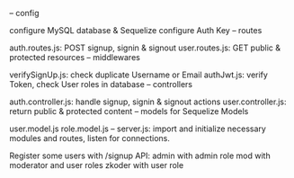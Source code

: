 – config

configure MySQL database & Sequelize
configure Auth Key
– routes

auth.routes.js: POST signup, signin & signout
user.routes.js: GET public & protected resources
– middlewares

verifySignUp.js: check duplicate Username or Email
authJwt.js: verify Token, check User roles in database
– controllers

auth.controller.js: handle signup, signin & signout actions
user.controller.js: return public & protected content
– models for Sequelize Models

user.model.js
role.model.js
– server.js: import and initialize necessary modules and routes, listen for connections.



Register some users with /signup API:
admin with admin role
mod with moderator and user roles
zkoder with user role